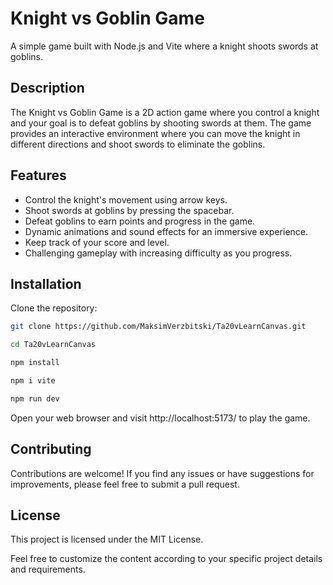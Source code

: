 # Knight vs Goblin Game

A simple game built with Node.js and Vite where a knight shoots swords at goblins.

## Description

The Knight vs Goblin Game is a 2D action game where you control a knight and your goal is to defeat goblins by shooting swords at them. The game provides an interactive environment where you can move the knight in different directions and shoot swords to eliminate the goblins.

## Features

- Control the knight's movement using arrow keys.
- Shoot swords at goblins by pressing the spacebar.
- Defeat goblins to earn points and progress in the game.
- Dynamic animations and sound effects for an immersive experience.
- Keep track of your score and level.
- Challenging gameplay with increasing difficulty as you progress.

## Installation

Clone the repository:

   ```bash
   git clone https://github.com/MaksimVerzbitski/Ta20vLearnCanvas.git

   cd Ta20vLearnCanvas

   npm install 
   
   npm i vite

   npm run dev
   
   ```
Open your web browser and visit http://localhost:5173/ to play the game.

## Contributing

Contributions are welcome! If you find any issues or have suggestions for improvements, please feel free to submit a pull request.

## License

This project is licensed under the MIT License.

Feel free to customize the content according to your specific project details and requirements.
